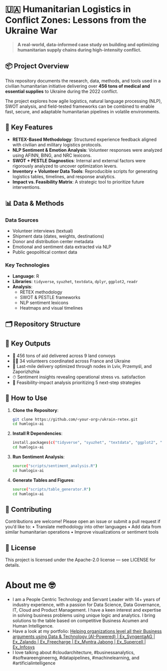 # 🇺🇦 Humanitarian Logistics in Conflict Zones: Lessons from the Ukraine War

> **A real-world, data-informed case study on building and optimizing humanitarian supply chains during high-intensity conflict.**

## 📦 Project Overview

This repository documents the research, data, methods, and tools used in a civilian humanitarian initiative delivering over **456 tons of medical and essential supplies** to Ukraine during the 2022 conflict.

The project explores how agile logistics, natural language processing (NLP), SWOT analysis, and field-tested frameworks can be combined to enable fast, secure, and adaptable humanitarian pipelines in volatile environments.

## 🧠 Key Features

- **RETEX-Based Methodology**: Structured experience feedback aligned with civilian and military logistics protocols.
- **NLP Sentiment & Emotion Analysis**: Volunteer responses were analyzed using AFINN, BING, and NRC lexicons.
- **SWOT + PESTLE Diagnostics**: Internal and external factors were rigorously analyzed to uncover optimization levers.
- **Inventory + Volunteer Data Tools**: Reproducible scripts for generating logistics tables, timelines, and response analytics.
- **Impact vs. Feasibility Matrix**: A strategic tool to prioritize future interventions.

## 📊 Data & Methods

### Data Sources

- Volunteer interviews (textual)
- Shipment data (dates, weights, destinations)
- Donor and distribution center metadata
- Emotional and sentiment data extracted via NLP
- Public geopolitical context data

### Key Technologies

- **Language**: R
- **Libraries**: `tidyverse`, `syuzhet`, `textdata`, `dplyr`, `ggplot2`, `readr`
- **Analysis**:
  - RETEX methodology
  - SWOT & PESTLE frameworks
  - NLP sentiment lexicons
  - Heatmaps and visual timelines

## 🗂 Repository Structure



## 🚚 Key Outputs

- 📌 456 tons of aid delivered across 9 land convoys
- 🧑‍⚕️ 34 volunteers coordinated across France and Ukraine
- 📍 Last-mile delivery optimized through nodes in Lviv, Przemyśl, and Zaporizhzhia
- ⏱ Sentiment insights revealing operational stress vs. satisfaction
- 🧭 Feasibility-impact analysis prioritizing 5 next-step strategies

## 🤖 How to Use

1. **Clone the Repository**:
   ```bash
   git clone https://github.com/<your-org>/ukrain-retex.git
   cd humlogix-ai

2. **Install R Dependencies**:
   ```bash
   install.packages(c("tidyverse", "syuzhet", "textdata", "ggplot2", "readr"))
   cd humlogix-ai

3. **Run Sentiment Analysis**:
   ```bash
   source("scripts/sentiment_analysis.R")
   cd humlogix-ai

4. **Generate Tables and Figures**:
   ```bash
   source("scripts/table_generator.R")
   cd humlogix-ai

## 🤝 Contributing

Contributions are welcome! Please open an issue or submit a pull request if you’d like to:
	•	Translate methodology into other languages
	•	Add data from similar humanitarian operations
	•	Improve visualizations or sentiment tools

## 📄 License

This project is licensed under the Apache-2.0 license — see LICENSE for details.

# About me 🤓
- I am a People Centric Technology and Servant Leader with 14+ years of industry experience, with a passion for Data Science, Data Governance, IT, Cloud and Product Management. I have a keen interest and expertise in solving business problems using unique logic and analytics. I bring solutions to the table based on competitive Business Acumen and Human Intelligence.
- Have a look at my portfolio: [Helping organizations level all their Business arguments using Data & Technology (AI-Powered) | Ex_SyngentaAG | Ex_Zalando | Ex_Freecharge | Ex_Myntra Jabong | Ex_Supercell | Ex_Infosys](https://www.linkedin.com/in/parthnchoudhury/)
- I love talking about #cloudarchitecture, #businessanalytics, #softwareengineerng, #datapipelines, #machinelearning, and #artificialintelligence
